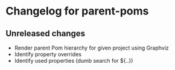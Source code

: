 # Changelog for parent-poms

## Unreleased changes
- Render parent Pom hierarchy for given project using Graphviz
- Identify property overrides
- Identify used properties (dumb search for ${..})

